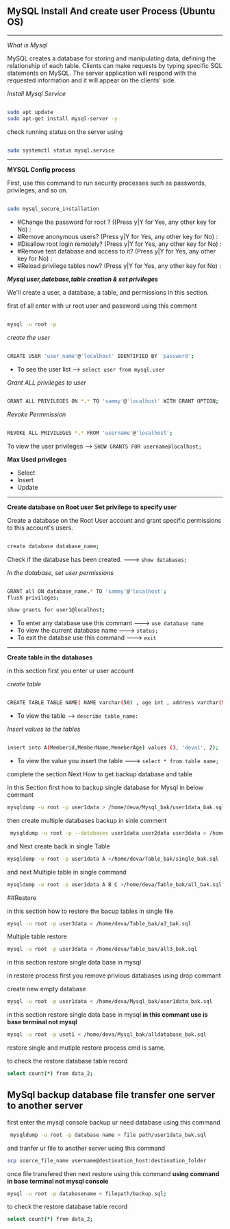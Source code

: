 ## MySQL Install And create user Process (Ubuntu OS)
---

_What is Mysql_

MySQL creates a database for storing and manipulating data, defining the relationship of each table. Clients can make requests by typing specific SQL statements on MySQL. The server application will respond with the requested information and it will appear on the clients' side.


_Install Mysql Service_

```bash

sudo apt update
sudo apt-get install mysql-server -y

```

check running status on the server using 

```bash

sudo systemctl status mysql.service

```
---

**MYSQL Config process**

First, use this command to run security processes such as passwords, privileges, and so on.
 
 ```bash
 
 sudo mysql_secure_installation
 
```
* #Change the password for root ? ((Press y|Y for Yes, any other key for No) :
* #Remove anonymous users? (Press y|Y for Yes, any other key for No) : 
* #Disallow root login remotely? (Press y|Y for Yes, any other key for No) : 
* #Remove test database and access to it? (Press y|Y for Yes, any other key for No) : 
* #Reload privilege tables now? (Press y|Y for Yes, any other key for No) : 
 

**_Mysql user,datebase,table creation & set privileges_**

We'll create a user, a database, a table, and permissions in this section.

first of all enter with ur root user and password using this comment

```bash

mysql -u root -p

```

_create the user_

```bash

CREATE USER 'user_name'@'localhost' IDENTIFIED BY 'password';

```

* To see the user list --> `select user from mysql.user`


_Grant ALL privileges to user_

```bash

GRANT ALL PRIVILEGES ON *.* TO 'sammy'@'localhost' WITH GRANT OPTION;

```
_Revoke Permmission_

```bash

REVOKE ALL PRIVILEGES *.* FROM 'username'@'localhost';

```

To view the user privileges --> `SHOW GRANTS FOR username@localhost;`

**Max Used privileges**

* Select
* Insert
* Update

---

**Create database on Root user Set privilege to specify user**

Create a database on the Root User account and grant specific permissions to this account's users.

```bash

create database database_name;

```
Check if the database has been created. ---> `show databases;`

_In the database, set user permissions_

```bash

GRANT all ON database_name.* TO 'sammy'@'localhost';
flush privileges;

```

```bash
show grants for user1@localhost;
```
* To enter any database use this commant  ---> `use database name`
* To view the current database name ---> `status;`
* To exit the databse use this command ---> `exit` 

---

**Create table in the databases**

in this section first you enter ur user account 

_create table_ 

```bash

CREATE TABLE TABLE NAME( NAME varchar(50) , age int , address varchar(50) );

```

* To view the table --> `describe table_name:`

_Insert values to the tables_


```bash

insert into A(Memberid,MemberName,MemeberAge) values (3, 'deva1', 2);

```

* To view the value you insert the table ---> `select * from table name;`

 
complete the section Next How to get backup database and table
 
In this Section first how to backup single database for Mysql in below commant
 
 ```bash
 mysqldump -u root -p user1data > /home/deva/Mysql_bak/user1data_bak.sql
 ```

then create multiple databases backup in sinle comment

```bash
 mysqldump -u root -p --databases user1data user2data user3data > /home/deva/Mysql_bak/alldatabase_bak.sql
 ```

and Next create back in single Table

```bash
mysqldump -u root -p user1data A >/home/deva/Table_bak/single_bak.sql
```

and next Multiple table in single  command

```bash
mysqldump -u root -p user1data A B C >/home/deva/Table_bak/all_bak.sql
```

##Restore

in this section how to restore the bacup tables in single file

```bash
mysql -u root -p user3data < /home/deva/Table_bak/a3_bak.sql
```

Multiple table restore

```bash
mysql -u root -p user3data < /home/deva/Table_bak/all3_bak.sql
```

in this section restore single data base in mysql

in restore process first you remove privious databases using drop commant

create new empty database 

```bash
mysql -u root -p user1data < /home/deva/Mysql_bak/user1data_bak.sql
```

in this section restore single data base in mysql
**in this commant use is base terminal not mysql**

```bash
mysql -u root -p uset1 < /home/deva/Mysql_bak/alldatabase_bak.sql
```

restore single and mutiple restore process cmd is same.

to check the restore database table record
```bash
select count(*) from data_2;
```

## MySql backup database file transfer one server to another server

first enter the mysql console
backup ur need database using this command

```bash
 mysqldump -u root -p database name > file path/user1data_bak.sql
 ```
and tranfer ur file to another server using this command

```bash
scp source_file_name username@destination_host:destination_folder
```
once file transfered then next restore using this command **using command in base terminal not mysql console**

```bash
mysql -u root -p databasename < filepath/backup.sql;
```

to check the restore database table record
```bash
select count(*) from data_2;
```
